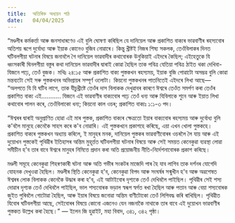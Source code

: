 ```yaml
---
title:  অতিৰিক্ত অধ্যয়ন পাঠ
date:   04/04/2025
---
```


“মণ্ডলীৰ কৰ্মকৰ্ত্তা আৰু জনসাধাৰণেও এই বুলি ঘোষণা কৰিছিল যে দানিয়েল আৰু প্ৰকাশিত বাক্যৰ ভাৱবাণীৰ ৰহস্যবোৰ অতিশয় ৰূপে দুর্বোধ্য আৰু ইয়াক কোনেও বুজিব নোৱাৰে। কিন্তু খ্ৰীষ্টই নিজৰ শিষ্য সকলক, তেওঁবিলাকৰ দিনত ঘটিবলগীয়া ঘটনাৰ বিষয়ে জনাবলৈ গৈ দানিয়েল ভাৱবাদীৰ কথাবোৰক উনুকিয়াই এইদৰে কৈছিল; এইহেতুকে যি ধ্বংসকাৰী ঘিনলগীয়া বস্তুৰ কথা দানিয়েল ভাৱবাদীৰ দ্বাৰাই কোৱা হৈছিল তাক পবিত্র যেতিয়া পবিত্র ঠাইত থকা দেখিবা- যিজনে পঢ়ে, তেওঁ বুজক। মথিঃ ২৪:১৫ আৰু প্ৰকাশিত বাক্য পুস্তকখন ৰহস্যময়, ইয়াক বুজি পোৱাটো অসম্ভৱ বুলি কোৱা মন্তব্যটো সেই সৰু পুস্তকখনৰ অভিপ্ৰায়ৰ সম্পূৰ্ণ ওলোটা। কিয়নো পুস্তকখনৰ পাতনিতেই এইদৰে লিখা আছে— “অলপতে যি যি ঘটিব লাগে, তাক যীচুখ্রীষ্টে তেওঁৰ দাস বিলাকক দেখুৱাবৰ কাৰণে ঈশ্বৰে তেওঁত সমর্পণ কৰা তেওঁৰ প্ৰকাশিত বাক্য এই........... যিজনে এই ভাৱবাণীৰ বাক্যবোৰ পঢ়ে তেওঁ ধন্য আৰু যিবিলাকে শুনে আৰু ইয়াত লিখা কথাবোৰ পালন কৰে, তেওঁবিলাকো ধন্য; কিয়নো কাল ওচৰ; প্রকাশিত বাক্যঃ ১:১-৩ পদ।

“ঈশ্বৰৰ দ্বাৰাই অনুপ্রাণিত হোৱা এই মাৰ পুস্তক, প্রকাশিত বাক্যৰ ক্ষেত্ৰতো ইয়াৰ বাক্যবোৰ ৰহস্যময় আৰু দুর্বোধ্য বুলি ক'বলৈ মানুহে কেনেকৈ সাহস কৰে ক'ব নোৱাৰি। এই পুস্তকখনে প্রকাশহে কৰিছে, এয়া এখন খোলা পুস্তকহে। প্রকাশিত বাক্যৰ পুস্তকখন অধ্যায় কৰিলে, ই মানুহৰ মনক, দানিয়েল পুস্তকৰ ভাৱবাণীবোৰৰ ওচৰলৈ লৈ যায় আৰু এই দুয়োখন পুস্তকেই পৃথিৱীৰ ইতিহাসৰ অন্তিম মুহূৰ্ত্তত ঘটিবলগীয়া ঘটনাৰ বিষয়ে আৰু সেই সময়ত কেনেকুৱা ব্যৱস্থা লোৱা সমীচীন হ'ব তাৰ বাবে ঈশ্বৰে মানুহৰ নিমিত্তে প্রদান কৰা অতি প্রয়োজনীয় নীতি-নিৰ্দেশনাবোৰক প্ৰকাশ কৰিছে।

মণ্ডলী সমূহে কেনেকুৱা শিহৰণকাৰী ঘটনা আৰু অতি গভীৰ সংকটৰ মাজেদি পাৰ হৈ যাব লাগিব তাক দৰ্শনৰ যোগেদি যোহনক দেখুওৱা হৈছিল। মণ্ডলীৰ স্থিতি কেনেকুৱা হ'ব, কেনেকুৱা বিপদ আৰু সংঘৰ্ষৰ সন্মুখীন হ'ব আৰু অৱশেষত ঈশ্বৰৰ লোক বিলাকক কেনেকৈ উদ্ধাৰ কৰা হ'ব, এই আটাইবোৰ দৃশ্যকে তেওঁ দেখিবলৈ পাইছিল। পৃথিৱীৰ সেই শস্য দোৱাৰ দৃশ্যক তেওঁ দেখিবলৈ পাইছিল, ভাল শস্যবোৰক ভড়াল স্বৰূপ স্বৰ্গত ৰখা হৈছিল আৰু পতান আৰু বেয়া শস্যবোৰক জুইত পুৰিবলৈ গোটোৱা হৈছিল, আৰু ইয়াৰ বিষয়ে জনোৱা অন্তিম বাণীটোকো তেওঁ লিপিবদ্ধ কৰি ৰাখিছিল। পৃথিৱীত যিবোৰ ঘটিবলগীয়া আছে, সেইবোৰৰ বিষয়ে কোনো এজনেও যেন নজনাকৈ নাথাকে তাৰ বাবে এই দুয়োখন ভাৱবাণীৰ পুস্তকত উল্লেখ কৰা হৈছে।” — ইলেন জি হুৱাইট, মহা বিবাদ, ৩৪১, ৩৪২ পৃষ্ঠা।